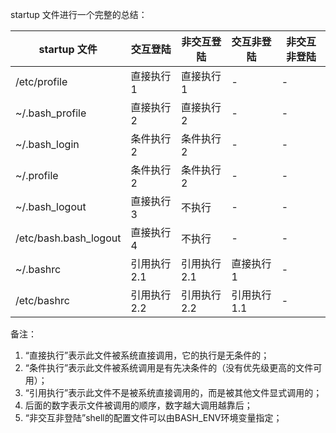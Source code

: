 startup 文件进行一个完整的总结：

| startup 文件          | 交互登陆     | 非交互登陆   | 交互非登陆   | 非交互非登陆 |
| --------------------- | ------------ | ------------ | ------------ | ------------ |
| /etc/profile          | 直接执行 1   | 直接执行 1   | -            | -            |
| ~/.bash_profile       | 直接执行 2   | 直接执行 2   | -            | -            |
| ~/.bash_login         | 条件执行 2   | 条件执行 2   | -            | -            |
| ~/.profile            | 条件执行 2   | 条件执行 2   | -            | -            |
| ~/.bash_logout        | 直接执行 3   | 不执行       | -            | -            |
| /etc/bash.bash_logout | 直接执行 4   | 不执行       | -            | -            |
| ~/.bashrc             | 引用执行 2.1 | 引用执行 2.1 | 直接执行 1   | -            |
| /etc/bashrc           | 引用执行 2.2 | 引用执行 2.2 | 引用执行 1.1 | -            |

备注：
1. “直接执行”表示此文件被系统直接调用，它的执行是无条件的；
2. “条件执行”表示此文件被系统调用是有先决条件的（没有优先级更高的文件可用）；
3. “引用执行”表示此文件不是被系统直接调用的，而是被其他文件显式调用的；
4. 后面的数字表示文件被调用的顺序，数字越大调用越靠后；
5. “非交互非登陆”shell的配置文件可以由BASH_ENV环境变量指定；
